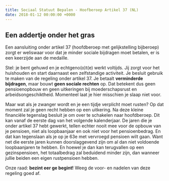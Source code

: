 ```yaml
---
title: Sociaal Statuut Bepalen - Hoofberoep Artikel 37 (NL)
date: 2018-01-12 00:00:00 +0000
---
```

## Een addertje onder het gras

Een aansluiting onder artikel 37 (hoofdberoep met gelijkstelling bijberoep) zorgt er weliswaar voor dat je minder sociale bijdragen moet betalen, er is een keerzijde aan de medaille.

Stel: je bent gehuwd en je echtgeno(o)t(e) werkt voltijds. Jij zorgt voor het huishouden en start daarnaast een zelfstandige activiteit. Je besluit gebruik te maken van de regeling onder artikel 37. Je betaalt **verminderde bijdragen**, maar bouwt **geen sociale rechten** op. Dat betekent dus geen pensioenopbouw en geen uitkeringen bij moederschapsrust en arbeidsongeschiktheid. Momenteel laat je hier misschien je slaap niet voor.

Maar wat als je zwanger wordt en je een tijdje verplicht moet rusten? Op dat moment zal je geen recht hebben op een uitkering. Na deze kleine financiële tegenslag besluit je om over te schakelen naar hoofdberoep. Dit kan vanaf de eerste dag van het volgende kalenderjaar. De jaren die je onder artikel 37 hebt gewerkt, tellen echter nooit mee voor de opbouw van je pensioen, niet als loopbaanjaar en ook niet voor het pensioenbedrag. En dat kan tegenslaan als je op je 63e met vervroegd pensioen wilt gaan. Want net die eerste jaren kunnen doorslaggevend zijn om al dan niet voldoende loopbaanjaren te hebben. En hoewel je dan kan terugvallen op een gezinspensioen, het totaalbedrag zal beduidend minder zijn, dan wanneer jullie beiden een eigen rustpensioen hebben.

Onze raad: **bezint eer ge begint!** Weeg de voor- en nadelen van deze regeling goed af.